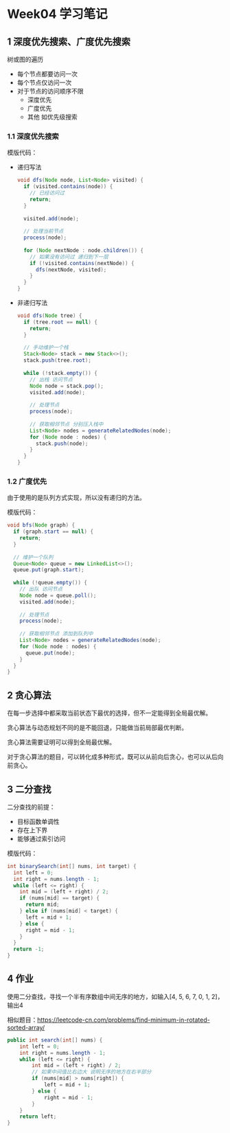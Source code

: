 # Week04 学习笔记

## 1 深度优先搜索、广度优先搜索

树或图的遍历

* 每个节点都要访问一次
* 每个节点仅访问一次
* 对于节点的访问顺序不限
  * 深度优先
  * 广度优先
  * 其他 如优先级搜索

### 1.1 深度优先搜索

模版代码：

* 递归写法

  ```java
  void dfs(Node node, List<Node> visited) {
    if (visited.contains(node)) {
      // 已经访问过
      return;
    }
    
    visited.add(node);
    
    // 处理当前节点
    process(node);
    
    for (Node nextNode : node.children()) {
      // 如果没有访问过 递归到下一层
      if (!visited.contains(nextNode)) {
        dfs(nextNode, visited);
      }
    }
  }
  ```

* 非递归写法

  ```java
  void dfs(Node tree) {
    if (tree.root == null) {
      return;
    }
    
    // 手动维护一个栈
    Stack<Node> stack = new Stack<>();
    stack.push(tree.root);
    
    while (!stack.empty()) {
      // 出栈 访问节点
      Node node = stack.pop();
      visited.add(node);
      
      // 处理节点
      process(node);
      
      // 获取相邻节点 分别压入栈中
      List<Node> nodes = generateRelatedNodes(node);
      for (Node node : nodes) {
        stack.push(node);
      }
    }
  }
  ```

### 1.2 广度优先

由于使用的是队列方式实现，所以没有递归的方法。

模版代码：

```java
void bfs(Node graph) {
  if (graph.start == null) {
    return;
  }
  
  // 维护一个队列
  Queue<Node> queue = new LinkedList<>();
  queue.put(graph.start);
  
  while (!queue.empty()) {
    // 出队 访问节点
    Node node = queue.poll();
    visited.add(node);
    
    // 处理节点
    process(node);
    
    // 获取相邻节点 添加到队列中
    List<Node> nodes = generateRelatedNodes(node);
    for (Node node : nodes) {
      queue.put(node);
    }
  }
}
```

## 2 贪心算法

在每一步选择中都采取当前状态下最优的选择，但不一定能得到全局最优解。

贪心算法与动态规划不同的是不能回退，只能做当前局部最优判断。

贪心算法需要证明可以得到全局最优解。

对于贪心算法的题目，可以转化成多种形式，既可以从前向后贪心，也可以从后向前贪心。

## 3 二分查找

二分查找的前提：

* 目标函数单调性
* 存在上下界
* 能够通过索引访问

模版代码：

```java
int binarySearch(int[] nums, int target) {
  int left = 0;
  int right = nums.length - 1;
  while (left <= right) {
    int mid = (left + right) / 2;
    if (nums[mid] == target) {
      return mid;
    } else if (nums[mid] < target) {
      left = mid + 1;
    } else {
      right = mid - 1;
    }
  }
  return -1;
}

```

## 4 作业

使用二分查找，寻找一个半有序数组中间无序的地方，如输入[4, 5, 6, 7, 0, 1, 2]，输出4

相似题目：https://leetcode-cn.com/problems/find-minimum-in-rotated-sorted-array/

```java
public int search(int[] nums) {
    int left = 0;
    int right = nums.length - 1;
    while (left <= right) {
        int mid = (left + right) / 2;
        // 如果中间值比右边大 说明无序的地方在右半部分
        if (nums[mid] > nums[right]) {
            left = mid + 1;
        } else {
            right = mid - 1;
        }
    }
    return left;
}
```

